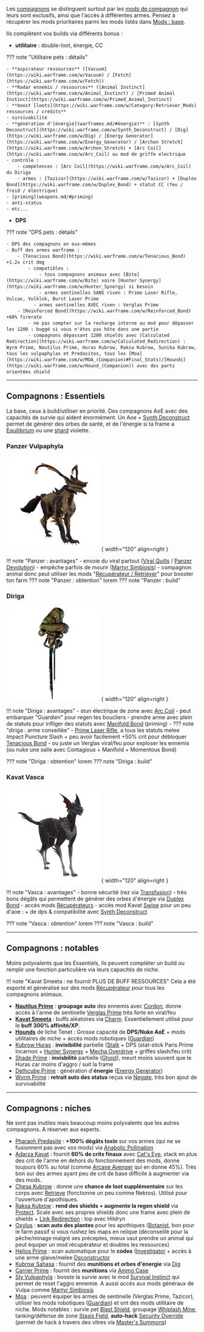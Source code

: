 Les [compagnons](https://wiki.warframe.com/w/Companion) se distinguent surtout par les [mods de compagnon](https://wiki.warframe.com/w/Companion_Mods) qui leurs sont exclusifs, ainsi que l'accès à différentes armes. Pensez à récupérer les mods prioritaires parmi les mods listés dans [Mods : base](../mods.md).


Ils complètent vos builds via différents bonus :

- **utilitaire** : double-loot, énergie, CC

??? note "Utilitaire pets : détails"

    - **aspirateur ressources** ([Vacuum](https://wiki.warframe.com/w/Vacuum) / [Fetch](https://wiki.warframe.com/w/Fetch))
    - **Radar ennemis / ressources** ([Animal Instinct](https://wiki.warframe.com/w/Animal_Instinct) / [Primed Animal Instinct](https://wiki.warframe.com/w/Primed_Animal_Instinct)
    - **boost [loots](https://wiki.warframe.com/w/Category:Retriever_Mods) ressources / crédits**
    - survivabilité
    - **génération d'[énergie](warframes.md/#énergie)** : [Synth Deconstruct](https://wiki.warframe.com/w/Synth_Deconstruct) / [Dig](https://wiki.warframe.com/w/Dig) / [Energy Generator](https://wiki.warframe.com/w/Energy_Generator) / [Archon Stretch](https://wiki.warframe.com/w/Archon_Stretch) + [Arc Coil](https://wiki.warframe.com/w/Arc_Coil) ou mod de griffe electrique
    - contrôle :
        - compétences : [Arc Coil](https://wiki.warframe.com/w/Arc_Coil) du Diriga
        - armes : [Tazicor](https://wiki.warframe.com/w/Tazicor) + [Duplex Bond](https://wiki.warframe.com/w/Duplex_Bond) + statut CC (feu / froid / électrique)
    - [priming](weapons.md/#priming)
    - anti-status
    - etc...

- **DPS**

??? note "DPS pets : détails"

    - DPS des compagnons en eux-mêmes
    - Buff des armes warframe : 
        - [Tenacious Bond](https://wiki.warframe.com/w/Tenacious_Bond) +1.2x crit dmg
            - compatibles : 
                - tous compagnons animaux avec [Bite](https://wiki.warframe.com/w/Bite) voire [Hunter Synergy](https://wiki.warframe.com/w/Hunter_Synergy) si besoin
                - armes sentinelles SANS riven : Prime Laser Rifle, Vulcax, Vulklok, Burst Laser Prime
              - armes sentinelles AVEC riven : Verglas Prime
        - [Reinforced Bond](https://wiki.warframe.com/w/Reinforced_Bond) +60% firerate
            - ne pas compter sur la recharge interne au mod pour dépasser les 1200 : buggé si vous n'êtes pas hôte dans une partie
            - compagnons dépassant 1200 shields avec [Calculated Redirection](https://wiki.warframe.com/w/Calculated_Redirection) : Wyrm Prime, Nautilus Prime, Huras Kubrow, Raksa Kubrow, Sunika Kubrow, tous les vulpaphylas et Predasites, tous les [Moa](https://wiki.warframe.com/w/MOA_(Companion)#Final_Stats)/[Hounds](https://wiki.warframe.com/w/Hound_(Companion)) avec des parts orientées shield

-------------

## **Compagnons : Essentiels**
La base, ceux à build/utiliser en priorité. Des compagnons AoE avec des capacités de survie qui aident énormément. Un Aoe + [Synth Deconstruct](https://wiki.warframe.com/w/Synth_Deconstruct) permet de générer des orbes de santé, et de l'énergie si ta frame a [Equilibrium](https://wiki.warframe.com/w/Equilibrium) ou une [shard](https://wiki.warframe.com/w/Archon_Shard) violette.


### **Panzer Vulpaphyla** 
![Panzer Vulpaphyla](../assets/steelpath/PanzerVulpaphyla.png){ width="120" align=right }

!!! note "Panzer : avantages"
    - envoie du viral partout ([Viral Quills](https://wiki.warframe.com/w/Viral_Quills) / [Panzer Devolution](https://wiki.warframe.com/w/Panzer_Devolution))
    - empêche parfois de mourir ([Martyr Simbiosis](https://wiki.warframe.com/w/Martyr_Symbiosis))
    - compagnon animal donc peut utiliser les mods "[Récupérateur / Retriever](https://wiki.warframe.com/w/Category:Retriever_Mods)" pour booster ton farm
??? note "Panzer : obtention"
    lorem
??? note "Panzer : build"

### **Diriga**
![Diriga](../assets/steelpath/Diriga.webp){ width="120" align=right }

!!! note "Diriga : avantages"
    - stun électrique de zone avec [Arc Coil](https://wiki.warframe.com/w/Arc_Coil)
    - peut embarquer "Guardien" pour regen tes boucliers
    - prendre arme avec plein de statuts pour infliger des statuts avec [Manifold Bond](https://wiki.warframe.com/w/Manifold_Bond) (priming)
    - ??? note "diriga : arme conseillée" 
        - [Prime Laser Rifle](https://wiki.warframe.com/w/Prime_Laser_Rifle), a tous les statuts melee Impact Puncture Slash + peu avoir facilement +50% crit pour débloquer [Tenacious Bond](https://wiki.warframe.com/w/Tenacious_Bond)
        - ou juste un Verglas viral/feu pour exploser les ennemis (ou nuke une salle avec Contagious + Manifold + Momentous Bond)

??? note "Diriga : obtention"
    lorem
??? note "Diriga : build"

### **Kavat Vasca**
![Kavat Vasca](../assets/steelpath/VascaKavat.webp){ width="120" align=right }

!!! note "Vasca : avantages"
    - bonne sécurité (rez via [Transfusion](https://wiki.warframe.com/w/Transfusion))
    - très bons dégâts qui permettent de générer des orbes d'énergie via [Duplex Bond](https://wiki.warframe.com/w/Duplex_Bond)
    - accès mods [Récupérateurs](https://wiki.warframe.com/w/Category:Retriever_Mods)
    - accès mod Kavat [Swipe](https://wiki.warframe.com/w/Swipe) pour un peu d'aoe : + de dps & compatibilité avec [Synth Deconstruct](https://wiki.warframe.com/w/Synth_Deconstruct)
  
??? note "Vasca : obtention"
    lorem
??? note "Vasca : build"

-------------

## **Compagnons : notables**

Moins polyvalents que les Essentiels, ils peuvent compléter un build ou remplir une fonction particulière via leurs capacités de niche.

!!! note "Kavat Smeeta : ne fournit PLUS DE BUFF RESSOURCES"
    Cela a été exporté et généralisé sur des mods [Récupérateur](https://wiki.warframe.com/w/Category:Retriever_Mods) pour tous les compagnons animaux.

- **[Nautilus Prime](https://wiki.warframe.com/w/Nautilus/Prime)** : **groupage auto** des ennemis avec [Cordon](https://wiki.warframe.com/w/Cordon), donne accès à l'arme de sentinelle [Verglas Prime](https://wiki.warframe.com/w/Verglas_Prime) très forte en viral/feu
- **[Kavat Smeeta](https://wiki.warframe.com/w/Smeeta_Kavat)** : buffs aléatoires via [Charm](https://wiki.warframe.com/w/Charm). Essentiellement utilisé pour le **buff 300% affinité/XP**. 
- [**Hounds**](https://wiki.warframe.com/w/Hound_(Companion)) de liche Tenet : Grosse capacité de **DPS/Nuke AoE** + mods utilitaires de niche + accès mods robotiques ([Guardian](https://wiki.warframe.com/w/Guardian))
- [Kubrow Huras](https://wiki.warframe.com/w/Huras_Kubrow) : **invisibilité** partielle ([Stalk](https://wiki.warframe.com/w/Stalk) + DPS (stat-stick Paris Prime Incarnon + [Hunter Synergy](https://wiki.warframe.com/w/Hunter_Synergy) + [Mecha Overdrive](https://wiki.warframe.com/w/Mecha_Overdrive) + griffes slash/feu crit)
- [Shade Prime](https://wiki.warframe.com/w/Shade/Prime) : **invisbilité** partielle ([Ghost](https://wiki.warframe.com/w/Ghost)), meurt moins souvent que le Huras car moins d'aggro / suit la frame
- [Dethcube Prime](https://wiki.warframe.com/w/Dethcube/Prime) : génération d'**énergie** ([Energy Generator](https://wiki.warframe.com/w/Energy_Generator))
- [Wyrm Prime](https://wiki.warframe.com/w/Wyrm/Prime) : **retrait auto des status** reçus via [Negate](https://wiki.warframe.com/w/Negate), très bon ajout de survivabilité

--------------

## **Compagnons : niches**

Ne sont pas inutiles mais beaucoup moins polyvalents que les autres compagnons. A réserver aux experts.

- [Pharaoh Predasite](https://wiki.warframe.com/w/Pharaoh_Predasite) : **+100% dégâts toxin** sur vos armes (qui ne se fusionnent pas avec vos mods) via [Anabolic Pollination](https://wiki.warframe.com/w/Anabolic_Pollination)
- [Adarza Kavat](https://wiki.warframe.com/w/Adarza_Kavat) : fournit **60% de crits finaux** avec [Cat's Eye](https://wiki.warframe.com/w/Cat%27s_Eye), stack en plus des crit de l'arme en dehors du fonctionnement des mods, donne toujours 60% au total (comme [Arcane Avenger](https://wiki.warframe.com/w/Arcane_Avenger) qui en donne 45%). Très bon sur des armes ayant peu de crit de base difficile à augmenter via des mods.
- [Chesa Kubrow](https://wiki.warframe.com/w/Chesa_Kubrow) : donne une **chance de loot supplémentaire** sur les corps avec [Retrieve](https://wiki.warframe.com/w/Retrieve) (fonctionne un peu comme Nekros). Utilisé pour l'ouverture d'apothiques.
- [Raksa Kubrow](https://wiki.warframe.com/w/Raksa_Kubrow) : **rend des shields + augmente la regen shield** via [Protect](https://wiki.warframe.com/w/Protect). Scale avec ses propres shields donc une frame avec plein de shields + [Link Redirection](https://wiki.warframe.com/w/Link_Redirection) : top avec Hildryn
- [Oxylus](https://wiki.warframe.com/w/Oxylus) : **scan auto des plantes** pour les apothiques ([Botanist](https://wiki.warframe.com/w/Botanist), bon pour le farm passif si vous rushez les maps en relique (déconseillé pour la pêche/minage malgré ses préceptes, mieux vaut prendre un animal qui peut équiper un mod récupérateur et doubles les ressources)
- [Helios Prime](https://wiki.warframe.com/w/Helios/Prime) : scan automatique pour le **codex** ([Investigator](https://wiki.warframe.com/w/Investigator) + accès à une arme glaive/melee [Deconstructor](https://wiki.warframe.com/w/Deconstructor)
- [Kubrow Sahasa](https://wiki.warframe.com/w/Sahasa_Kubrow) : fournit des **munitions et orbes d'énergie** via [Dig](https://wiki.warframe.com/w/Dig)
- [Carrier Prime](https://wiki.warframe.com/w/Carrier/Prime) : fournit des **munitions** via [Ammo Case](https://wiki.warframe.com/w/Ammo_Case)
- [Sly Vulpaphyla](https://wiki.warframe.com/w/Sly_Vulpaphyla) : booste la survie avec le mod [Survival Instinct](https://wiki.warframe.com/w/Sly_Vulpaphyla) qui permet de reset l'aggro ennemie. A aussi accès aux mods généraux de Vulpa comme [Martyr Simbiosis](https://wiki.warframe.com/w/Martyr_Symbiosis)
- [Moa](https://wiki.warframe.com/w/MOA_(Companion)) : peuvent équiper les armes de sentinelle (Verglas Prime, Tazicor), utiliser les mods robotiques ([Guardian](https://wiki.warframe.com/w/Guardian)) et ont des mods utilitaire de niche. Mods notables : survie pet [Blast Shield](https://wiki.warframe.com/w/Blast_Shield), groupage [Whiplash Mine](https://wiki.warframe.com/w/Whiplash_Mine), tanking/défense de zone [Stasis Field](https://wiki.warframe.com/w/Stasis_Field), **auto-hack** [Security Override](https://wiki.warframe.com/w/Security_Override) (permet de hack à travers des vitres via [Master's Summons](https://wiki.warframe.com/w/Master%27s_Summons))
